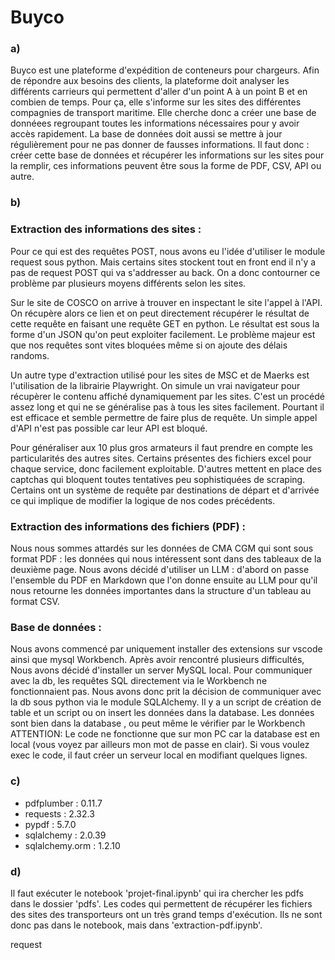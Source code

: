 # Buyco

### a) 
Buyco est une plateforme d'expédition de conteneurs pour chargeurs. Afin de répondre aux besoins des clients, la plateforme doit analyser les différents carrieurs qui permettent d'aller d'un point A à un point B et en combien de temps. Pour ça, elle s'informe sur les sites des différentes compagnies de transport maritime. Elle cherche donc a créer une base de donnéees regroupant toutes les informations nécessaires pour y avoir accès rapidement. La base de données doit aussi se mettre à jour régulièrement pour ne pas donner de fausses informations. Il faut donc : créer cette base de données et récupérer les informations sur les sites pour la remplir, ces informations peuvent être sous la forme de PDF, CSV, API ou autre.

### b) 
### Extraction des informations des sites :  

Pour ce qui est des requêtes POST, nous avons eu l'idée d'utiliser le module request sous python. Mais certains sites stockent tout en front end il n'y a pas de request POST qui va s'addresser au back. On a donc contourner ce problème par plusieurs moyens différents selon les sites.

Sur le site de COSCO on arrive à trouver en inspectant le site l'appel à l'API. On récupère alors ce lien et on peut directement récupérer le résultat de cette requête en faisant une requête GET en python. Le résultat est sous la forme d'un JSON qu'on peut exploiter facilement. Le problème majeur est que nos requêtes sont vites bloquées même si on ajoute des délais randoms.

Un autre type d'extraction utilisé pour les sites de MSC et de Maerks est l'utilisation de la librairie Playwright. On simule un vrai navigateur pour récupèrer le contenu affiché dynamiquement par les sites. C'est un procédé assez long et qui ne se généralise pas à tous les sites facilement. Pourtant il est efficace et semble permettre de faire plus de requête. Un simple appel d'API n'est pas possible car leur API est bloqué.

Pour généraliser aux 10 plus gros armateurs il faut prendre en compte les particularités des autres sites. Certains présentes des fichiers excel pour chaque service, donc facilement exploitable. D'autres mettent en place des captchas qui bloquent toutes tentatives peu sophistiquées de scraping. Certains ont un système de requête par destinations de départ et d'arrivée ce qui implique de modifier la logique de nos codes précédents.

### Extraction des informations des fichiers (PDF) : 
Nous nous sommes attardés sur les données de CMA CGM qui sont sous format PDF : les données qui nous intéressent sont dans des tableaux de la deuxième page. Nous avons décidé d'utiliser un LLM : d'abord on passe l'ensemble du PDF en Markdown que l'on donne ensuite au LLM pour qu'il nous retourne les données importantes dans la structure d'un tableau au format CSV. 

### Base de données :   

Nous avons commencé par uniquement installer des extensions sur vscode ainsi que mysql Workbench. Après avoir rencontré plusieurs difficultés, Nous avons décidé d'installer un server MySQL local. Pour communiquer avec la db, les requêtes SQL directement via le Workbench ne fonctionnaient pas. Nous avons donc prit la décision de communiquer avec la db sous python via le module SQLAlchemy. Il y a un script de création de table et un script ou on insert les données dans la database. Les données sont bien dans la database , ou peut même le vérifier par le Workbench 
ATTENTION: Le code ne fonctionne que sur mon PC car la database est en local (vous voyez par ailleurs mon mot de passe en clair). Si vous voulez exec le code, il faut créer un serveur local en modifiant quelques lignes.


### c) 
- pdfplumber : 0.11.7
- requests : 2.32.3
- pypdf : 5.7.0
- sqlalchemy : 2.0.39
- sqlalchemy.orm : 1.2.10

### d)

Il faut exécuter le notebook 'projet-final.ipynb' qui ira chercher les pdfs dans le dossier 'pdfs'.
Les codes qui permettent de récupérer les fichiers des sites des transporteurs ont un très grand temps d'exécution. Ils ne sont donc pas dans le notebook, mais dans 'extraction-pdf.ipynb'.

request
